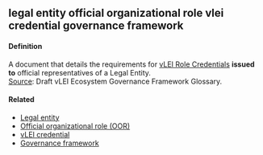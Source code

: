 ## legal entity official organizational role vlei credential governance framework

<h4>Definition</h4><p>A document that details the requirements for <a href="vlei-role-credential">vLEI Role Credentials</a> <strong>issued to</strong> official representatives of a Legal Entity.<br><a href="https://www.gleif.org/vlei/introducing-the-vlei-ecosystem-governance-framework/2022-02-07_verifiable-lei-vlei-ecosystem-governance-framework-glossary-draft-publication_v0.9-draft.pdf">Source</a>: Draft vLEI Ecosystem Governance Framework Glossary.</p><h4>Related</h4><ul><li><a href="legal-entity">Legal entity</a></li><li><a href="official-organizational-role">Official organizational role (OOR)</a></li><li><a href="vlei-credential">vLEI credential</a></li><li><a href="governance-framework">Governance framework</a></li></ul>

